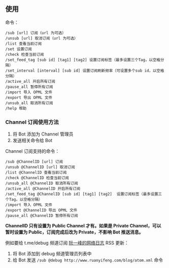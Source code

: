 ## 使用

命令：

```
/sub [url] 订阅（url 为可选）
/unsub [url] 取消订阅（url 为可选）
/list 查看当前订阅
/set 设置订阅
/check 检查当前订阅
/set_feed_tag [sub id] [tag1] [tag2] 设置订阅标签（最多设置三个Tag，以空格分隔）
/set_interval [interval] [sub id] 设置订阅刷新频率（可设置多个sub id，以空格分隔）
/active_all 开启所有订阅
/pause_all 暂停所有订阅
/import 导入 OPML 文件
/export 导出 OPML 文件
/unsub_all 取消所有订阅
/help 帮助
```

### Channel 订阅使用方法

1. 将 Bot 添加为 Channel 管理员
2. 发送相关命令给 Bot

Channel 订阅支持的命令：

```
/sub @ChannelID [url] 订阅
/unsub @ChannelID [url] 取消订阅
/list @ChannelID 查看当前订阅
/check @ChannelID 检查当前订阅
/unsub_all @ChannelID 取消所有订阅
/active_all @ChannelID 开启所有订阅
/set_feed_tag @ChannelID [sub id] [tag1] [tag2]  设置订阅标签（最多设置三个Tag，以空格分隔）
/import 导入 OPML 文件
/export @ChannelID 导出 OPML 文件
/pause_all @ChannelID 暂停所有订阅
```

**ChannelID 只有设置为 Public Channel 才有。如果是 Private Channel，可以暂时设置为 Public，订阅完成后改为 Private，不影响 Bot 推送消息。**

例如要给 t.me/debug 频道订阅 [阮一峰的网络日志](http://www.ruanyifeng.com/blog/atom.xml) RSS 更新：

1. 将 Bot 添加到 debug 频道管理员列表中
2. 给 Bot 发送 `/sub @debug http://www.ruanyifeng.com/blog/atom.xml` 命令
